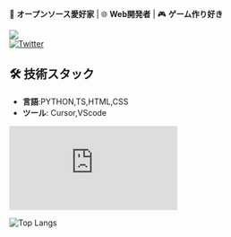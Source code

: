 🚀 **オープンソース愛好家** | 🌐 **Web開発者** | 🎮 **ゲーム作り好き**

![](https://komarev.com/ghpvc/?username=waiorecchi&color=blue)  
[![Twitter](https://img.shields.io/badge/Twitter-1DA1F2?style=flat&logo=twitter&logoColor=white)](https://x.com/oreennginia)

## 🛠 技術スタック
- **言語**:PYTHON,TS,HTML,CSS
- **ツール**: Cursor,VScode
<iframe src="https://tryhackme.com/api/v2/badges/public-profile?userPublicId=4877687" style='border:none;'></iframe>

![Top Langs](https://github-readme-stats.vercel.app/api/top-langs/?username=waiorecchi&layout=compact)
